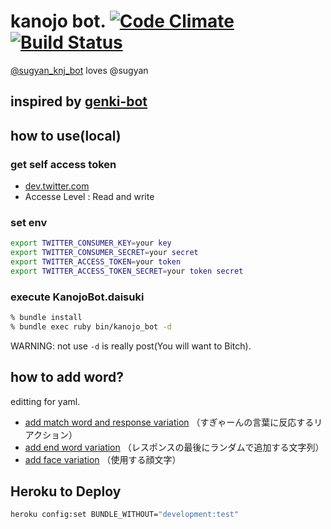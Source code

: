 # kanojo bot. [![Code Climate](https://codeclimate.com/github/sugamasao/kanojo_bot.png)](https://codeclimate.com/github/sugamasao/kanojo_bot) [![Build Status](https://travis-ci.org/sugamasao/kanojo_bot.png?branch=master)](https://travis-ci.org/sugamasao/kanojo_bot)

[@sugyan_knj_bot](https://twitter.com/sugyan_knj_bot) loves @sugyan

inspired by [genki-bot](https://github.com/sugyan/genki-bot)
----

## how to use(local)

### get self access token

- [dev.twitter.com](https://dev.twitter.com)
- Accesse Level : Read and write

### set env

```sh
export TWITTER_CONSUMER_KEY=your key
export TWITTER_CONSUMER_SECRET=your secret
export TWITTER_ACCESS_TOKEN=your token
export TWITTER_ACCESS_TOKEN_SECRET=your token secret
```

### execute KanojoBot.daisuki

```sh
% bundle install
% bundle exec ruby bin/kanojo_bot -d
```

WARNING: not use `-d` is really post(You will want to Bitch).

## how to add word?

editting for yaml.

- [add match word and response variation](data/samishisou.yaml) （すぎゃーんの言葉に反応するリアクション）
- [add end word variation](data/hagemashitai.yaml) （レスポンスの最後にランダムで追加する文字列）
- [add face variation](data/face.yaml) （使用する顔文字）

## Heroku to Deploy
```sh
heroku config:set BUNDLE_WITHOUT="development:test"
```

